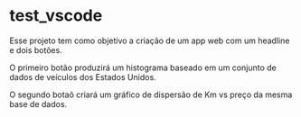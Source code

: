 # test_vscode

Esse projeto tem como objetivo a criação de um app web com um headline e dois botões.

O primeiro botão produzirá um histograma baseado em um conjunto de dados de veículos dos Estados Unidos.

O segundo botaõ criará um gráfico de dispersão de Km vs preço da mesma base de dados.